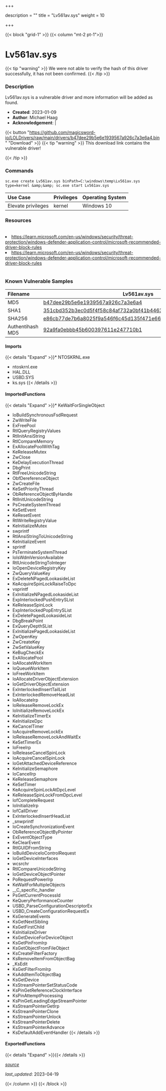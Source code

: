 +++

description = ""
title = "Lv561av.sys"
weight = 10

+++


{{< block "grid-1" >}}
{{< column "mt-2 pt-1">}}


# Lv561av.sys 


{{< tip "warning" >}}
We were not able to verify the hash of this driver successfully, it has not been confirmed.
{{< /tip >}}


### Description

Lv561av.sys is a vulnerable driver and more information will be added as found.

- **Created**: 2023-01-09
- **Author**: Michael Haag
- **Acknowledgement**:  | [](https://twitter.com/)

{{< button "https://github.com/magicsword-io/LOLDrivers/raw/main/drivers/b47dee29b5e6e1939567a926c7a3e6a4.bin" "Download" >}}
{{< tip "warning" >}}
This download link contains the vulnerable driver!

{{< /tip >}}

### Commands

```
sc.exe create Lv561av.sys binPath=C:\windows\temp\Lv561av.sys type=kernel &amp;&amp; sc.exe start Lv561av.sys
```

| Use Case | Privileges | Operating System | 
|:---- | ---- | ---- |
| Elevate privileges | kernel | Windows 10 |

### Resources
<br>
<li><a href=" https://learn.microsoft.com/en-us/windows/security/threat-protection/windows-defender-application-control/microsoft-recommended-driver-block-rules"> https://learn.microsoft.com/en-us/windows/security/threat-protection/windows-defender-application-control/microsoft-recommended-driver-block-rules</a></li>
<li><a href="https://learn.microsoft.com/en-us/windows/security/threat-protection/windows-defender-application-control/microsoft-recommended-driver-block-rules">https://learn.microsoft.com/en-us/windows/security/threat-protection/windows-defender-application-control/microsoft-recommended-driver-block-rules</a></li>
<br>

### Known Vulnerable Samples

| Filename | Lv561av.sys |
|:---- | ---- | 
| MD5 | <a href="https://www.virustotal.com/gui/file/b47dee29b5e6e1939567a926c7a3e6a4">b47dee29b5e6e1939567a926c7a3e6a4</a> |
| SHA1 | <a href="https://www.virustotal.com/gui/file/351cbd352b3ec0d5f4f58c84af732a0bf41b4463">351cbd352b3ec0d5f4f58c84af732a0bf41b4463</a> |
| SHA256 | <a href="https://www.virustotal.com/gui/file/e86cb77de7b6a8025f9a546f6c45d135f471e664963cf70b381bee2dfd0fdef4">e86cb77de7b6a8025f9a546f6c45d135f471e664963cf70b381bee2dfd0fdef4</a> |
| Authentihash MD5 | <a href="https://www.virustotal.com/gui/search/authentihash%253A92a9fa0ebbb45b600397611e247710b1">92a9fa0ebbb45b600397611e247710b1</a> || Authentihash SHA1 | <a href="https://www.virustotal.com/gui/search/authentihash%253Aed3e97c7290768216c5b3abbd4a29dde856eb3c7">ed3e97c7290768216c5b3abbd4a29dde856eb3c7</a> || Authentihash SHA256 | <a href="https://www.virustotal.com/gui/search/authentihash%253Ac54ffa9a32cd99972ca905dcf99e20f8429e3cfd45bc1ddf4f9af8b3ed688c88">c54ffa9a32cd99972ca905dcf99e20f8429e3cfd45bc1ddf4f9af8b3ed688c88</a> || Signature | Logitech Inc, VeriSign Class 3 Code Signing 2004 CA, VeriSign Class 3 Public Primary CA   || Company | Logitech Inc. || Description | Logitech Video Driver || Product | Logitech Webcam Software || OriginalFilename | Lv561av.sys |
#### Imports
{{< details "Expand" >}}* NTOSKRNL.exe
* ntoskrnl.exe
* HAL.DLL
* USBD.SYS
* ks.sys
{{< /details >}}
#### ImportedFunctions
{{< details "Expand" >}}* KeWaitForSingleObject
* IoBuildSynchronousFsdRequest
* ZwWriteFile
* ExFreePool
* RtlQueryRegistryValues
* RtlInitAnsiString
* RtlCompareMemory
* ExAllocatePoolWithTag
* KeReleaseMutex
* ZwClose
* KeDelayExecutionThread
* DbgPrint
* RtlFreeUnicodeString
* ObfDereferenceObject
* ZwCreateFile
* KeSetPriorityThread
* ObReferenceObjectByHandle
* RtlInitUnicodeString
* PsCreateSystemThread
* KeSetEvent
* KeResetEvent
* RtlWriteRegistryValue
* KeInitializeMutex
* swprintf
* RtlAnsiStringToUnicodeString
* KeInitializeEvent
* sprintf
* PsTerminateSystemThread
* IoIsWdmVersionAvailable
* RtlUnicodeStringToInteger
* IoOpenDeviceRegistryKey
* ZwQueryValueKey
* ExDeleteNPagedLookasideList
* KeAcquireSpinLockRaiseToDpc
* vsprintf
* ExInitializeNPagedLookasideList
* ExpInterlockedPushEntrySList
* KeReleaseSpinLock
* ExpInterlockedPopEntrySList
* ExDeletePagedLookasideList
* DbgBreakPoint
* ExQueryDepthSList
* ExInitializePagedLookasideList
* ZwOpenKey
* ZwCreateKey
* ZwSetValueKey
* KeBugCheckEx
* ExAllocatePool
* IoAllocateWorkItem
* IoQueueWorkItem
* IoFreeWorkItem
* IoAllocateDriverObjectExtension
* IoGetDriverObjectExtension
* ExInterlockedInsertTailList
* ExInterlockedRemoveHeadList
* IoAllocateIrp
* IoReleaseRemoveLockEx
* IoInitializeRemoveLockEx
* KeInitializeTimerEx
* KeInitializeDpc
* KeCancelTimer
* IoAcquireRemoveLockEx
* IoReleaseRemoveLockAndWaitEx
* KeSetTimerEx
* IoFreeIrp
* IoReleaseCancelSpinLock
* IoAcquireCancelSpinLock
* IoGetAttachedDeviceReference
* KeInitializeSemaphore
* IoCancelIrp
* KeReleaseSemaphore
* KeSetTimer
* KeAcquireSpinLockAtDpcLevel
* KeReleaseSpinLockFromDpcLevel
* IofCompleteRequest
* IoInitializeIrp
* IofCallDriver
* ExInterlockedInsertHeadList
* _snwprintf
* IoCreateSynchronizationEvent
* ObReferenceObjectByPointer
* ExEventObjectType
* KeClearEvent
* RtlGUIDFromString
* IoBuildDeviceIoControlRequest
* IoGetDeviceInterfaces
* wcsrchr
* RtlCompareUnicodeString
* IoGetDeviceObjectPointer
* PoRequestPowerIrp
* KeWaitForMultipleObjects
* __C_specific_handler
* PsGetCurrentProcessId
* KeQueryPerformanceCounter
* USBD_ParseConfigurationDescriptorEx
* USBD_CreateConfigurationRequestEx
* KsGenerateEvents
* KsGetNextSibling
* KsGetFirstChild
* KsInitializeDriver
* KsGetDeviceForDeviceObject
* KsGetPinFromIrp
* KsGetObjectFromFileObject
* KsCreateFilterFactory
* KsRemoveItemFromObjectBag
* _KsEdit
* KsGetFilterFromIrp
* KsAddItemToObjectBag
* KsGetDevice
* KsStreamPointerSetStatusCode
* KsPinGetReferenceClockInterface
* KsPinAttemptProcessing
* KsPinGetLeadingEdgeStreamPointer
* KsStreamPointerGetIrp
* KsStreamPointerClone
* KsStreamPointerUnlock
* KsStreamPointerDelete
* KsStreamPointerAdvance
* KsDefaultAddEventHandler
{{< /details >}}
#### ExportedFunctions
{{< details "Expand" >}}{{< /details >}}



[*source*](https://github.com/magicsword-io/LOLDrivers/tree/main/yaml/lv561av.yaml)

*last_updated:* 2023-04-19








{{< /column >}}
{{< /block >}}
